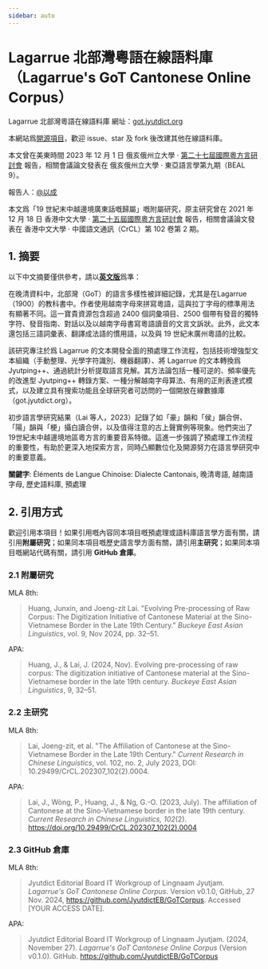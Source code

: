 ```yaml
---
sidebar: auto
---
```


# Lagarrue 北部灣粵語在線語料庫（Lagarrue's GoT Cantonese Online Corpus）

Lagarrue 北部灣粵語在線語料庫 網址：[got.jyutdict.org](https://got.jyutdict.org/)

本網站爲[開源項目](https://github.com/JyutdictEB/GoTCorpus)，歡迎 issue、star 及 fork 後改建其他在線語料庫。

本文曾在美東時間 2023 年 12 月 1 日 俄亥俄州立大學 · [第二十七屆國際粵方言研討會](https://u.osu.edu/yue2023/) 報告，相關會議論文發表在 俄亥俄州立大學 · 東亞語言學第九期（BEAL 9）。

報告人：[@以成](https://www.zhihu.com/people/huang-jun-xin-74)

本文爲「19 世紀末中越邊境廣東話嘅歸屬」嘅附屬研究，原主研究曾在 2021 年 12 月 18 日 香港中文大學 · [第二十五屆國際粵方言研討會](https://www.cuhk.edu.hk/ics/clrc/yue25/index.html) 報告，相關會議論文發表在 香港中文大學 · 中國語文通訊（CrCL）第 102 卷第 2 期。

## 1. 摘要

以下中文摘要僅供參考，請以[**英文版**](/en/got/)爲準：

在晚清資料中，北部灣（GoT）的語言多樣性被詳細記錄，尤其是在Lagarrue（1900）的教科書中。作者使用越南字母來拼寫粵語，這與拉丁字母的標準用法有顯著不同。這一寶貴資源包含超過 2400 個詞彙項目、2500 個帶有發音的獨特字符、發音指南、對話以及以越南字母書寫粵語讀音的文言文訴狀。此外，此文本還包括三語詞彙表、翻譯成法語的慣用語，以及與 19 世紀末廣州粵語的比較。

該研究專注於爲 Lagarrue 的文本開發全面的預處理工作流程，包括技術增強型文本組織（手動整理、光學字符識別、機器翻譯）、將 Lagarrue 的文本轉換爲 Jyutping++、通過統計分析提取語言見解。其方法論包括一種可逆的、頻率優先的改進型 Jyutping++ 轉錄方案、一種分解越南字母算法、有用的正則表達式模式，以及建立具有搜索功能且全球研究者可訪問的一個開放在線數據庫（got.jyutdict.org）。

初步語言學研究結果（Lai 等人，2023）記錄了如「豪」韻和「侯」韻合併、「陽」韻與「梗」攝白讀合併，以及值得注意的古上聲實例等現象。他們突出了19世紀末中越邊境地區粵方言的重要音系特徵。這進一步強調了預處理工作流程的重要性，有助於更深入地探索方言，同時凸顯數位化及開源努力在語言學研究中的重要意義。

**關鍵字**: Éléments de Langue Chinoise: Dialecte Cantonais, 晚清粵語, 越南語字母, 歷史語料庫, 預處理

## 2. 引用方式

歡迎引用本項目！如果引用嘅內容同本項目嘅預處理或語料庫語言學方面有關，請引用**附屬研究**；如果同本項目嘅歷史語言學方面有關，請引用**主研究**；如果同本項目嘅網站代碼有關，請引用 **GitHub 倉庫**。

### 2.1 附屬研究

MLA 8th:

> Huang, Junxin, and Joeng-zit Lai. "Evolving Pre-processing of Raw Corpus: The Digitization Initiative of Cantonese Material at the Sino-Vietnamese Border in the Late 19th Century." *Buckeye East Asian Linguistics*, vol. 9, Nov 2024, pp. 32–51.

APA:

> Huang, J., & Lai, J. (2024, Nov). Evolving pre-processing of raw corpus: The digitization initiative of Cantonese material at the Sino-Vietnamese border in the late 19th century. *Buckeye East Asian Linguistics*, 9, 32–51.

### 2.2 主研究

MLA 8th:

> Lai, Joeng-zit, et al. "The Affiliation of Cantonese at the Sino-Vietnamese Border in the Late 19th Century." *Current Research in Chinese Linguistics*, vol. 102, no. 2, July 2023, DOI: 10.29499/CrCL.202307_102(2).0004.

APA:

> Lai, J., Wòng, P., Huang, J., & Ng, G.-O. (2023, July). The affiliation of Cantonese at the Sino-Vietnamese border in the late 19th century. *Current Research in Chinese Linguistics, 102*(2). https://doi.org/10.29499/CrCL.202307_102(2).0004

### 2.3 GitHub 倉庫

MLA 8th:

> Jyutdict Editorial Board IT Workgroup of Lingnaam Jyutjam. *Lagarrue's GoT Cantonese Online Corpus*. Version v0.1.0, GitHub, 27 Nov. 2024, https://github.com/JyutdictEB/GoTCorpus. Accessed [YOUR ACCESS DATE].

APA:

> Jyutdict Editorial Board IT Workgroup of Lingnaam Jyutjam. (2024, November 27). *Lagarrue's GoT Cantonese Online Corpus* (Version v0.1.0). GitHub. https://github.com/JyutdictEB/GoTCorpus
